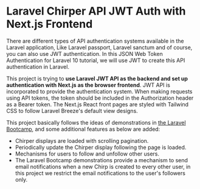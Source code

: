 # Laravel Chirper API JWT Auth with Next.js Frontend

There are different types of API authentication systems available in the Laravel application, Like Laravel passport, Laravel sanctum and of course, you can also use JWT authentication. In this JSON Web Token Authentication for Laravel 10 tutorial, we will use JWT to create this API authentication in Laravel.

This project is trying to **use Laravel JWT API as the backend and set up authentication with Next.js as the browser frontend**. JWT API is incorporated to provide the authentication system.
When making requests using API tokens, the token should be included in the Authorization header as a Bearer token.
The Next.js React front pages are styled with Tailwind CSS to follow Laravel Breeze&apos;s default view designs. 


This project basically follows the ideas of demonstrations in [the Laravel Bootcamp](https://bootcamp.laravel.com/), and some additional features as below are added: 
- Chirper displays are loaded with scrolling pagination.
- Periodically update the Chirper display following the page is loaded.
- Mechanisms for users to follow and unfollow other users.
- The Laravel Bootcamp demonstrations provide a mechanism to send email notifications when a new Chirp is created to every other user, in this project we restrict the email notifications to the user&apos;s followers only.
    